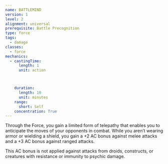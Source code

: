 ```yaml
---
name: BATTLEMIND
version: 1
level: 2
alignment: universal
prerequisite: Battle Precognition
type: force
tags:
  - damage
classes:
  - force
mechanics:
  - castingTime:
      length: 1
      unit: action



    duration:
      length: 10
      unit: minutes
    range:
      short: Self
    concentration: True
---
```

Through the Force, you gain a limited form of telepathy that enables you to anticipate the moves of your opponents in combat. While you aren’t wearing armor or wielding a shield, you gain a +2 AC bonus against melee attacks and a +3 AC bonus against ranged attacks.

This AC bonus is not applied against attacks from droids, constructs, or creatures with resistance or immunity to psychic damage.


    